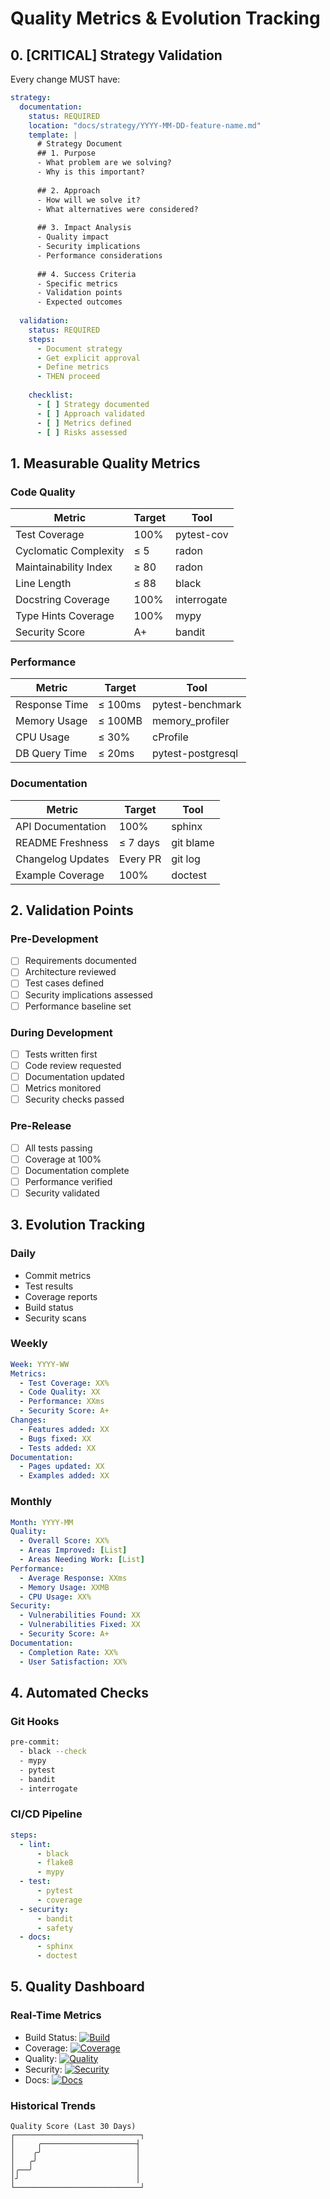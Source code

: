 # Quality Metrics & Evolution Tracking

## 0. [CRITICAL] Strategy Validation
Every change MUST have:
```yaml
strategy:
  documentation:
    status: REQUIRED
    location: "docs/strategy/YYYY-MM-DD-feature-name.md"
    template: |
      # Strategy Document
      ## 1. Purpose
      - What problem are we solving?
      - Why is this important?
      
      ## 2. Approach
      - How will we solve it?
      - What alternatives were considered?
      
      ## 3. Impact Analysis
      - Quality impact
      - Security implications
      - Performance considerations
      
      ## 4. Success Criteria
      - Specific metrics
      - Validation points
      - Expected outcomes
  
  validation:
    status: REQUIRED
    steps:
      - Document strategy
      - Get explicit approval
      - Define metrics
      - THEN proceed
    
    checklist:
      - [ ] Strategy documented
      - [ ] Approach validated
      - [ ] Metrics defined
      - [ ] Risks assessed
```

## 1. Measurable Quality Metrics

### Code Quality
| Metric | Target | Tool |
|--------|--------|------|
| Test Coverage | 100% | pytest-cov |
| Cyclomatic Complexity | ≤ 5 | radon |
| Maintainability Index | ≥ 80 | radon |
| Line Length | ≤ 88 | black |
| Docstring Coverage | 100% | interrogate |
| Type Hints Coverage | 100% | mypy |
| Security Score | A+ | bandit |

### Performance
| Metric | Target | Tool |
|--------|--------|------|
| Response Time | ≤ 100ms | pytest-benchmark |
| Memory Usage | ≤ 100MB | memory_profiler |
| CPU Usage | ≤ 30% | cProfile |
| DB Query Time | ≤ 20ms | pytest-postgresql |

### Documentation
| Metric | Target | Tool |
|--------|--------|------|
| API Documentation | 100% | sphinx |
| README Freshness | ≤ 7 days | git blame |
| Changelog Updates | Every PR | git log |
| Example Coverage | 100% | doctest |

## 2. Validation Points

### Pre-Development
- [ ] Requirements documented
- [ ] Architecture reviewed
- [ ] Test cases defined
- [ ] Security implications assessed
- [ ] Performance baseline set

### During Development
- [ ] Tests written first
- [ ] Code review requested
- [ ] Documentation updated
- [ ] Metrics monitored
- [ ] Security checks passed

### Pre-Release
- [ ] All tests passing
- [ ] Coverage at 100%
- [ ] Documentation complete
- [ ] Performance verified
- [ ] Security validated

## 3. Evolution Tracking

### Daily
- Commit metrics
- Test results
- Coverage reports
- Build status
- Security scans

### Weekly
```yaml
Week: YYYY-WW
Metrics:
  - Test Coverage: XX%
  - Code Quality: XX
  - Performance: XXms
  - Security Score: A+
Changes:
  - Features added: XX
  - Bugs fixed: XX
  - Tests added: XX
Documentation:
  - Pages updated: XX
  - Examples added: XX
```

### Monthly
```yaml
Month: YYYY-MM
Quality:
  - Overall Score: XX%
  - Areas Improved: [List]
  - Areas Needing Work: [List]
Performance:
  - Average Response: XXms
  - Memory Usage: XXMB
  - CPU Usage: XX%
Security:
  - Vulnerabilities Found: XX
  - Vulnerabilities Fixed: XX
  - Security Score: A+
Documentation:
  - Completion Rate: XX%
  - User Satisfaction: XX%
```

## 4. Automated Checks

### Git Hooks
```bash
pre-commit:
  - black --check
  - mypy
  - pytest
  - bandit
  - interrogate
```

### CI/CD Pipeline
```yaml
steps:
  - lint:
      - black
      - flake8
      - mypy
  - test:
      - pytest
      - coverage
  - security:
      - bandit
      - safety
  - docs:
      - sphinx
      - doctest
```

## 5. Quality Dashboard

### Real-Time Metrics
- Build Status: [![Build](https://img.shields.io/badge/build-passing-brightgreen.svg)]()
- Coverage: [![Coverage](https://img.shields.io/badge/coverage-100%25-brightgreen.svg)]()
- Quality: [![Quality](https://img.shields.io/badge/quality-A%2B-brightgreen.svg)]()
- Security: [![Security](https://img.shields.io/badge/security-A%2B-brightgreen.svg)]()
- Docs: [![Docs](https://img.shields.io/badge/docs-100%25-brightgreen.svg)]()

### Historical Trends
```
Quality Score (Last 30 Days)
┌────────────────────────────┐
│     ╭─────────────────────┤
│    ╭╯                     │
│   ╭╯                      │
│╭──╯                       │
│╯                          │
└────────────────────────────┘

